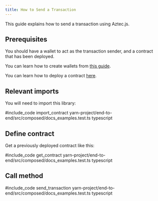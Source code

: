 ```yaml
---
title: How to Send a Transaction
---
```


This guide explains how to send a transaction using Aztec.js.

## Prerequisites

You should have a wallet to act as the transaction sender, and a contract that has been deployed.

You can learn how to create wallets from [this guide](./create_account.md).

You can learn how to deploy a contract [here](./deploy_contract.md).

## Relevant imports

You will need to import this library:

#include_code import_contract yarn-project/end-to-end/src/composed/docs_examples.test.ts typescript

## Define contract

Get a previously deployed contract like this:

#include_code get_contract yarn-project/end-to-end/src/composed/docs_examples.test.ts typescript

## Call method

#include_code send_transaction yarn-project/end-to-end/src/composed/docs_examples.test.ts typescript
